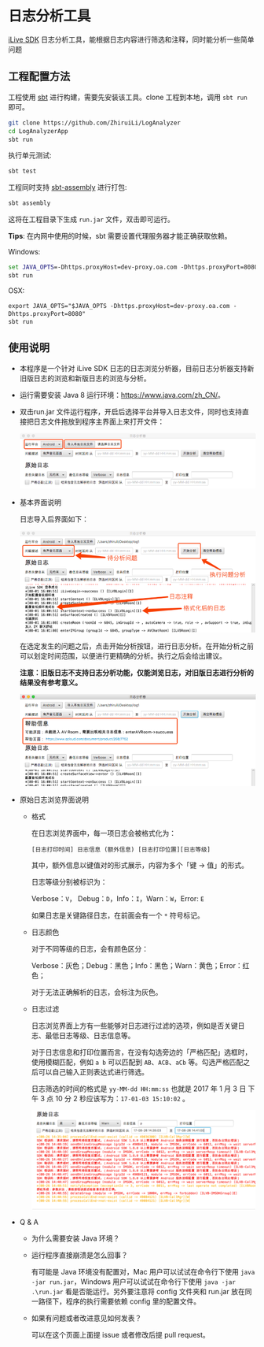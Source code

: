 # 日志分析工具

[iLive SDK](https://www.qcloud.com/product/ilvb) 日志分析工具，能根据日志内容进行筛选和注释，同时能分析一些简单问题

## 工程配置方法

工程使用 [sbt](http://www.scala-sbt.org/) 进行构建，需要先安装该工具。clone 工程到本地，调用 `sbt run` 即可。

```bash
git clone https://github.com/ZhiruiLi/LogAnalyzer
cd LogAnalyzerApp
sbt run
```

执行单元测试:

```bash
sbt test
```

工程同时支持 [sbt-assembly](https://github.com/sbt/sbt-assembly) 进行打包:

```bash
sbt assembly
```

这将在工程目录下生成 `run.jar` 文件，双击即可运行。

**Tips**: 在内网中使用的时候，sbt 需要设置代理服务器才能正确获取依赖。

Windows:

```bat
set JAVA_OPTS=-Dhttps.proxyHost=dev-proxy.oa.com -Dhttps.proxyPort=8080
sbt run
```

OSX:

```
export JAVA_OPTS="$JAVA_OPTS -Dhttps.proxyHost=dev-proxy.oa.com -Dhttps.proxyPort=8080"
sbt run
```

## 使用说明

- 本程序是一个针对 iLive SDK 日志的日志浏览分析器，目前日志分析器支持新旧版日志的浏览和新版日志的浏览与分析。

- 运行需要安装 Java 8 运行环境：<https://www.java.com/zh_CN/>。

- 双击run.jar 文件运行程序，开启后选择平台并导入日志文件，同时也支持直接把日志文件拖放到程序主界面上来打开文件：

  ![load_log_file](imgs/load_log_file.png)

- 基本界面说明

  日志导入后界面如下：

  ![main_screen](imgs/main_screen.png)

  在选定发生的问题之后，点击开始分析按钮，进行日志分析。在开始分析之前可以划定时间范围，以便进行更精确的分析。执行之后会给出建议。

  **注意：旧版日志不支持日志分析功能，仅能浏览日志，对旧版日志进行分析的结果没有参考意义。**

  ![help_info](imgs/help_info.png)

- 原始日志浏览界面说明

  - 格式

    在日志浏览界面中，每一项日志会被格式化为：

    `[日志打印时间] 日志信息 (额外信息) [日志打印位置][日志等级]`

    其中，额外信息以键值对的形式展示，内容为多个「键 -> 值」的形式。

    日志等级分别被标识为：

    Verbose：`V`， Debug：`D`，Info：`I`，Warn：`W`，Error: `E`

    如果日志是关键路径日志，在前面会有一个 `*` 符号标记。

  - 日志颜色

    对于不同等级的日志，会有颜色区分：

    Verbose：灰色；Debug：黑色；Info：黑色；Warn：黄色；Error：红色；

    对于无法正确解析的日志，会标注为灰色。

  - 日志过滤

    日志浏览界面上方有一些能够对日志进行过滤的选项，例如是否关键日志、最低日志等级、日志信息等。

    对于日志信息和打印位置而言，在没有勾选旁边的「严格匹配」选框时，使用模糊匹配，例如 `a b` 可以匹配到 `AB`、`ACB`、`aCb` 等。勾选严格匹配之后可以自己输入正则表达式进行筛选。

    日志筛选的时间的格式是 `yy-MM-dd HH:mm:ss` 也就是 2017 年 1 月 3 日 下午 3 点 10 分 2 秒应该写为：`17-01-03 15:10:02` 。

    ![log_filter](imgs/log_filter.png)

- Q & A

  - 为什么需要安装 Java 环境？

  - 运行程序直接崩溃是怎么回事？

    有可能是 Java 环境没有配置对，Mac 用户可以试试在命令行下使用 `java -jar run.jar`，Windows 用户可以试试在命令行下使用 `java -jar .\run.jar` 看是否能运行。另外要注意将 config 文件夹和 run.jar 放在同一路径下，程序的执行需要依赖 config 里的配置文件。

  - 如果有问题或者改进意见如何发表？

    可以在这个页面上面提 issue 或者修改后提 pull request。

